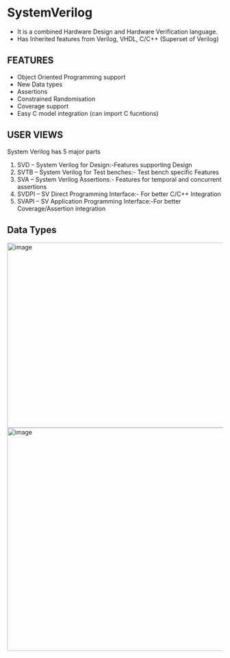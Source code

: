 # SystemVerilog
- It is a combined Hardware Design and Hardware Verification language.
- Has Inherited features from Verilog, VHDL, C/C++ (Superset of Verilog)

## FEATURES
- Object Oriented Programming support
- New Data types
- Assertions
- Constrained Randomisation
- Coverage support
- Easy C model integration (can import C fucntions)

## USER VIEWS
System Verilog has 5 major parts
1. SVD – System Verilog for Design:-Features supporting
Design
2. SVTB – System Verilog for Test benches:- Test bench specific
Features
3. SVA – System Verilog Assertions:- Features for temporal and
concurrent assertions
4. SVDPI – SV Direct Programming Interface:- For better
C/C++ Integration
5. SVAPI – SV Application Programming Interface:-For better
Coverage/Assertion integration

## Data Types
<img width="672" height="432" alt="image" src="https://github.com/user-attachments/assets/0923738b-3e81-4fe9-8797-2a822b4565d4" />

<img width="831" height="521" alt="image" src="https://github.com/user-attachments/assets/715622c3-35e7-4e46-bc99-9c9e4a974e4e" />

